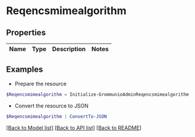 # Reqencsmimealgorithm
## Properties

Name | Type | Description | Notes
------------ | ------------- | ------------- | -------------

## Examples

- Prepare the resource
```powershell
$Reqencsmimealgorithm = Initialize-GrommunioAdminReqencsmimealgorithm 
```

- Convert the resource to JSON
```powershell
$Reqencsmimealgorithm | ConvertTo-JSON
```

[[Back to Model list]](../README.md#documentation-for-models) [[Back to API list]](../README.md#documentation-for-api-endpoints) [[Back to README]](../README.md)

